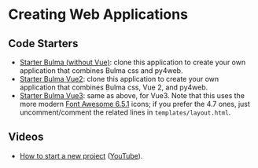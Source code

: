 # Creating Web Applications

## Code Starters

* [Starter Bulma (without Vue)](https://github.com/learn-py4web/scaffold_bulma): clone this application to create your own application that combines Bulma css and py4web.
* [Starter Bulma Vue2](https://github.com/learn-py4web/starter_vue): clone this application to create your own application that combines Bulma css, Vue 2, and py4web.
* [Starter Bulma Vue3](https://github.com/learn-py4web/starter_vue3): same as above, for Vue3.  Note that this uses the more modern [Font Awesome 6.5.1](https://fontawesome.com/) icons; if you prefer the 4.7 ones, just uncomment/comment the related lines in `templates/layout.html`.

## Videos

* [How to start a new project](https://drive.google.com/file/d/1Q9yOlrtogSQgYA2DjCQiN30IozaA8MzU/view?usp=sharing) ([YouTube](https://youtu.be/PFN6w1UUfPo)).
